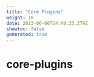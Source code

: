 ```yaml
---
title: "Core Plugins"
weight: 10
date: 2023-06-06T14:49:33.379Z
showtoc: false
generated: true
---
```

<!-- This file was generated from the Vendure source. Do not modify. Instead, re-run the "docs:build" script -->


# core-plugins
